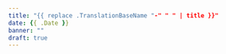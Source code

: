 ```yaml
---
title: "{{ replace .TranslationBaseName "-" " " | title }}"
date: {{ .Date }}
banner: ""
draft: true
---
```



